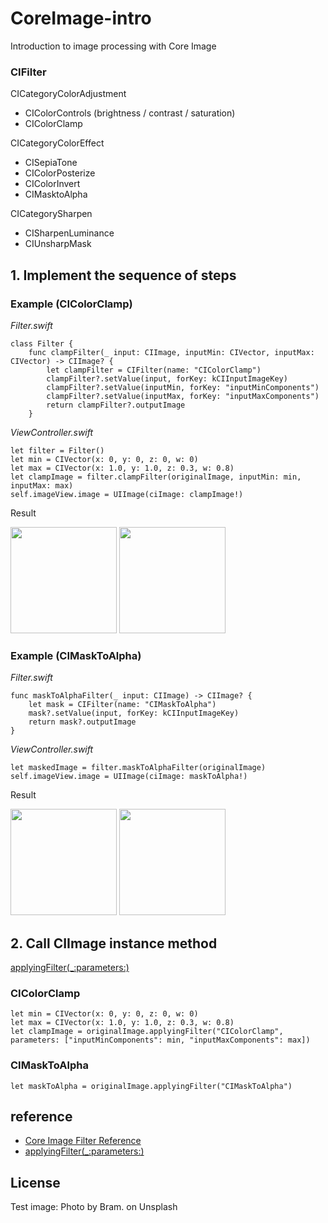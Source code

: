 # CoreImage-intro
Introduction to image processing with Core Image

### CIFilter
CICategoryColorAdjustment
- CIColorControls (brightness / contrast / saturation)
- CIColorClamp

CICategoryColorEffect
- CISepiaTone
- CIColorPosterize
- CIColorInvert
- CIMasktoAlpha

CICategorySharpen
- CISharpenLuminance
- CIUnsharpMask

## 1. Implement the sequence of steps

### Example (CIColorClamp)

_Filter.swift_
```
class Filter {
    func clampFilter(_ input: CIImage, inputMin: CIVector, inputMax: CIVector) -> CIImage? {
        let clampFilter = CIFilter(name: "CIColorClamp")
        clampFilter?.setValue(input, forKey: kCIInputImageKey)
        clampFilter?.setValue(inputMin, forKey: "inputMinComponents")
        clampFilter?.setValue(inputMax, forKey: "inputMaxComponents")
        return clampFilter?.outputImage
    }
```
_ViewController.swift_
```
let filter = Filter()
let min = CIVector(x: 0, y: 0, z: 0, w: 0)
let max = CIVector(x: 1.0, y: 1.0, z: 0.3, w: 0.8)
let clampImage = filter.clampFilter(originalImage, inputMin: min, inputMax: max)
self.imageView.image = UIImage(ciImage: clampImage!)
```

Result

<img src="https://github.com/khhk10/CoreImage-intro/blob/master/images/clamp_before.png" height="170"> <img src="https://github.com/khhk10/CoreImage-intro/blob/master/images/clamp_after.png" height="170">

### Example (CIMaskToAlpha)

_Filter.swift_
```
func maskToAlphaFilter(_ input: CIImage) -> CIImage? {
    let mask = CIFilter(name: "CIMaskToAlpha")
    mask?.setValue(input, forKey: kCIInputImageKey)
    return mask?.outputImage
}
```

_ViewController.swift_
```
let maskedImage = filter.maskToAlphaFilter(originalImage)
self.imageView.image = UIImage(ciImage: maskToAlpha!)
```

Result

<img src="https://github.com/khhk10/CoreImage-intro/blob/master/images/maskToAlpha_before.png" height="170"> <img src="https://github.com/khhk10/CoreImage-intro/blob/master/images/maskToAlpha_after.png" height="170">

## 2. Call CIImage instance method

[applyingFilter(\_:parameters:)](https://developer.apple.com/documentation/coreimage/ciimage/1437589-applyingfilter)

### CIColorClamp

```
let min = CIVector(x: 0, y: 0, z: 0, w: 0)
let max = CIVector(x: 1.0, y: 1.0, z: 0.3, w: 0.8)
let clampImage = originalImage.applyingFilter("CIColorClamp", parameters: ["inputMinComponents": min, "inputMaxComponents": max])
```

### CIMaskToAlpha

```
let maskToAlpha = originalImage.applyingFilter("CIMaskToAlpha")
```

## reference

- [Core Image Filter Reference](https://developer.apple.com/library/archive/documentation/GraphicsImaging/Reference/CoreImageFilterReference/index.html#//apple_ref/doc/filter/ci/CIBloom)
- [applyingFilter(\_:parameters:)](https://developer.apple.com/documentation/coreimage/ciimage/1437589-applyingfilter)

## License

Test image: Photo by Bram. on Unsplash

